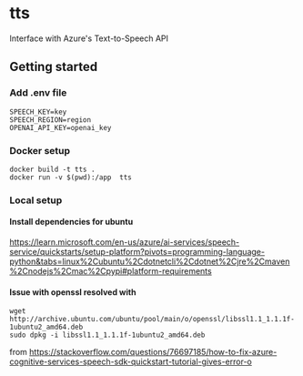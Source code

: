 # tts
Interface with Azure's Text-to-Speech API

## Getting started
### Add .env file
```
SPEECH_KEY=key
SPEECH_REGION=region
OPENAI_API_KEY=openai_key
```

### Docker setup
```
docker build -t tts .
docker run -v $(pwd):/app  tts
```

### Local setup
#### Install dependencies for ubuntu
https://learn.microsoft.com/en-us/azure/ai-services/speech-service/quickstarts/setup-platform?pivots=programming-language-python&tabs=linux%2Cubuntu%2Cdotnetcli%2Cdotnet%2Cjre%2Cmaven%2Cnodejs%2Cmac%2Cpypi#platform-requirements

#### Issue with openssl resolved with
```
wget http://archive.ubuntu.com/ubuntu/pool/main/o/openssl/libssl1.1_1.1.1f-1ubuntu2_amd64.deb
sudo dpkg -i libssl1.1_1.1.1f-1ubuntu2_amd64.deb
```
from https://stackoverflow.com/questions/76697185/how-to-fix-azure-cognitive-services-speech-sdk-quickstart-tutorial-gives-error-o
